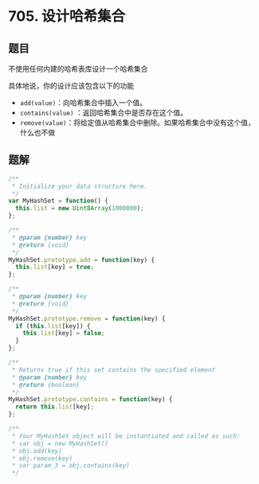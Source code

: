 # 705. 设计哈希集合

## 题目

不使用任何内建的哈希表库设计一个哈希集合

具体地说，你的设计应该包含以下的功能

- `add(value)`：向哈希集合中插入一个值。
- `contains(value)` ：返回哈希集合中是否存在这个值。
- `remove(value)`：将给定值从哈希集合中删除。如果哈希集合中没有这个值，什么也不做

## 题解

```js
/**
 * Initialize your data structure here.
 */
var MyHashSet = function() {
  this.list = new Uint8Array(1000000);
};

/**
 * @param {number} key
 * @return {void}
 */
MyHashSet.prototype.add = function(key) {
  this.list[key] = true;
};

/**
 * @param {number} key
 * @return {void}
 */
MyHashSet.prototype.remove = function(key) {
  if (this.list[key]) {
    this.list[key] = false;
  }
};

/**
 * Returns true if this set contains the specified element
 * @param {number} key
 * @return {boolean}
 */
MyHashSet.prototype.contains = function(key) {
  return this.list[key];
};

/**
 * Your MyHashSet object will be instantiated and called as such:
 * var obj = new MyHashSet()
 * obj.add(key)
 * obj.remove(key)
 * var param_3 = obj.contains(key)
 */
```
